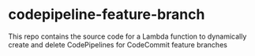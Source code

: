 # codepipeline-feature-branch
This repo contains the source code for a Lambda function to dynamically create and delete CodePipelines for CodeCommit feature branches
